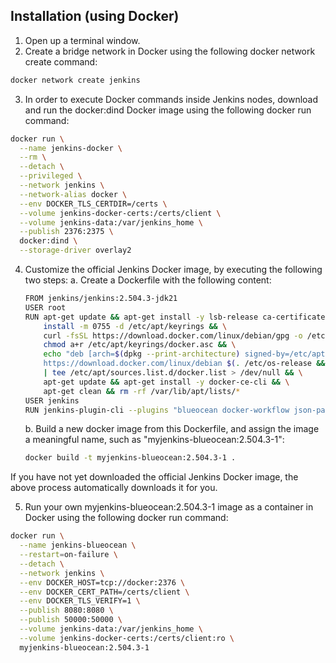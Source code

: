 ## Installation (using Docker)
1. Open up a terminal window.
2. Create a bridge network in Docker using the following docker network create command:
```bash
docker network create jenkins
```
3. In order to execute Docker commands inside Jenkins nodes, download and run the docker:dind Docker image using the following docker run command:
```bash
docker run \
  --name jenkins-docker \
  --rm \
  --detach \
  --privileged \
  --network jenkins \
  --network-alias docker \
  --env DOCKER_TLS_CERTDIR=/certs \
  --volume jenkins-docker-certs:/certs/client \
  --volume jenkins-data:/var/jenkins_home \
  --publish 2376:2375 \
  docker:dind \
  --storage-driver overlay2
```

4. Customize the official Jenkins Docker image, by executing the following two steps:
    a. Create a Dockerfile with the following content:
    ```bash
    FROM jenkins/jenkins:2.504.3-jdk21
    USER root
    RUN apt-get update && apt-get install -y lsb-release ca-certificates curl && \
        install -m 0755 -d /etc/apt/keyrings && \
        curl -fsSL https://download.docker.com/linux/debian/gpg -o /etc/apt/keyrings/docker.asc && \
        chmod a+r /etc/apt/keyrings/docker.asc && \
        echo "deb [arch=$(dpkg --print-architecture) signed-by=/etc/apt/keyrings/docker.asc] \
        https://download.docker.com/linux/debian $(. /etc/os-release && echo \"$VERSION_CODENAME\") stable" \
        | tee /etc/apt/sources.list.d/docker.list > /dev/null && \
        apt-get update && apt-get install -y docker-ce-cli && \
        apt-get clean && rm -rf /var/lib/apt/lists/*
    USER jenkins
    RUN jenkins-plugin-cli --plugins "blueocean docker-workflow json-path-api"
    ```

    b. Build a new docker image from this Dockerfile, and assign the image a meaningful name, such as "myjenkins-blueocean:2.504.3-1":
    ```bash
    docker build -t myjenkins-blueocean:2.504.3-1 .
    ```
If you have not yet downloaded the official Jenkins Docker image, the above process automatically downloads it for you.

5. Run your own myjenkins-blueocean:2.504.3-1 image as a container in Docker using the following docker run command:
```bash
docker run \
  --name jenkins-blueocean \
  --restart=on-failure \
  --detach \
  --network jenkins \
  --env DOCKER_HOST=tcp://docker:2376 \
  --env DOCKER_CERT_PATH=/certs/client \
  --env DOCKER_TLS_VERIFY=1 \
  --publish 8080:8080 \
  --publish 50000:50000 \
  --volume jenkins-data:/var/jenkins_home \
  --volume jenkins-docker-certs:/certs/client:ro \
  myjenkins-blueocean:2.504.3-1 
```